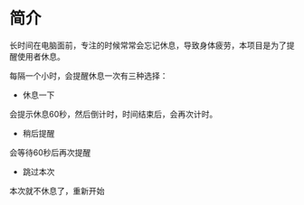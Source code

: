# 简介

长时间在电脑面前，专注的时候常常会忘记休息，导致身体疲劳，本项目是为了提醒使用者休息。

每隔一个小时，会提醒休息一次有三种选择：

* 休息一下

会提示休息60秒，然后倒计时，时间结束后，会再次计时。

* 稍后提醒

会等待60秒后再次提醒

* 跳过本次

本次就不休息了，重新开始